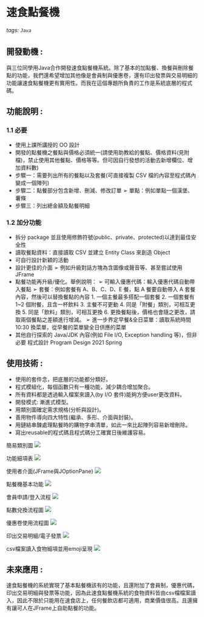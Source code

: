 # 速食點餐機
###### tags: `Java`
## 開發動機 : 
與三位同學用Java合作開發速食點餐機系統。除了基本的加點餐、換餐與刪除餐點的功能，我們還希望增加其他像是會員制與優惠卷，還有印出發票與交易明細的功能讓速食點餐機更有實用性。而我在這個專題所負責的工作是系統底層的程式碼。

## 功能說明 : 

### 1.1 必要
- 使用上課所講授的 OO 設計
- 開發的點餐機之餐點與價格必須統一(請使用助教給的餐點、價格資料(見附檔)，禁止使用其他餐點、價格等等。但可因自行發想的活動去新增欄位、增加資料數)
- 步驟一：需要列出所有的餐點以及套餐(可直接複製 CSV 檔的內容至程式碼內
變成一個陣列)
- 步驟二：點餐部分包含新增、刪減、修改訂單
    ➢ 單點：例如單點一個漢堡、薯條
- 步驟三：列出總金額及點餐明細
### 1.2 加分功能
- 拆分 package 並且使用修飾符號(public、private、protected)以達到最佳安全性
- 讀取餐點資料：直接讀取 CSV 並建立 Entity Class 來創造 Object
- 可自行設計新穎的活動
- 設計更佳的介面
    ➢ 例如升級對話方塊為含圖像或聲音等、甚至嘗試使用 JFrame
- 點餐功能再升級/優化。舉例說明：
    ➢ 可輸入優惠代碼：輸入優惠代碼自動帶入餐點
    ➢ 套餐：例如套餐有 A、B、C、D、E 餐，點 A 餐要自動帶入 A 套餐內容，然後可以替換餐點的內容
        1. 一個主餐最多搭配一個套餐
        2. 一個套餐有 1~2 個附餐，且含一杯飲料
        3. 主餐不可更動
        4. 同是「附餐」類別，可相互更換
        5. 同是「飲料」類別，可相互更換
        6. 更換餐點後，價格也會隨之更改，請取兩個餐點之差額進行增減。
    ➢ 進一步界定早餐&全日菜單：讀取系統時間 10:30 換菜單，從早餐的菜單變全日供應的菜單
- 其他自行探索的 Java/JDK 內容(例如 File I/O, Exception handling 等)，但非必要
程式設計 Program Design 2021 Spring


## 使用技術 : 
* 使用的套件念，把底層的功能都分類好。
* 程式模組化，每個函數只有一種功能，減少耦合增加聚合。
* 所有資料都是透過輸入檔案來讀入(by I/O 套件)能夠方便user更改資料。
* 開發模式: 漸進式模型。
* 用類別圖確定需求規格(分析與設計)。
* 善用物件導向四大特性(繼承、多形、介面與封裝)。
* 用鏈結串鍊處理點餐時的購物字串清單，如此一來比起陣列容易新增刪除。
* 寫出reusable的程式碼且程式碼分工確實日後維護容易。

簡易類別圖
![](https://i.imgur.com/1VKamk8.png)

功能細項表
![](https://i.imgur.com/dGe4KUw.png)

使用者介面(JFrame與JOptionPane)
![](https://i.imgur.com/6ChdXI8.png)

點餐機基本功能
![](https://i.imgur.com/fuPIKx4.png)

會員申請/登入流程
![](https://i.imgur.com/YIcROhN.png)

點數兌換流程圖
![](https://i.imgur.com/9tnAnox.png)

優惠卷使用流程圖
![](https://i.imgur.com/de3qenZ.png)

印出交易明細/電子發票
![](https://i.imgur.com/tSdRCDB.png)

csv檔案讀入食物細項並用emoji呈現
![](https://i.imgur.com/2BPvQHz.png)

## 未來應用 :
速食點餐機的系統實現了基本點餐機該有的功能，且還附加了會員制，優惠代碼，印出交易明細與發票等功能，因為此速食點餐機系統的食物資料皆由csv檔檔案讀入，因此不限於只能用在速食店上，任何餐飲店都可適用，商業價值很高。且還擁有讓可人在JFrame上自助點餐的功能。